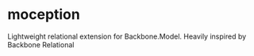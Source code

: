 moception
=========

Lightweight relational extension for Backbone.Model.  Heavily inspired by Backbone Relational